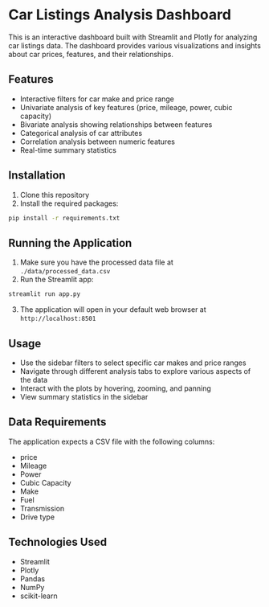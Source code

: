 # Car Listings Analysis Dashboard

This is an interactive dashboard built with Streamlit and Plotly for analyzing car listings data. The dashboard provides various visualizations and insights about car prices, features, and their relationships.

## Features

- Interactive filters for car make and price range
- Univariate analysis of key features (price, mileage, power, cubic capacity)
- Bivariate analysis showing relationships between features
- Categorical analysis of car attributes
- Correlation analysis between numeric features
- Real-time summary statistics

## Installation

1. Clone this repository
2. Install the required packages:
```bash
pip install -r requirements.txt
```

## Running the Application

1. Make sure you have the processed data file at `./data/processed_data.csv`
2. Run the Streamlit app:
```bash
streamlit run app.py
```

3. The application will open in your default web browser at `http://localhost:8501`

## Usage

- Use the sidebar filters to select specific car makes and price ranges
- Navigate through different analysis tabs to explore various aspects of the data
- Interact with the plots by hovering, zooming, and panning
- View summary statistics in the sidebar

## Data Requirements

The application expects a CSV file with the following columns:
- price
- Mileage
- Power
- Cubic Capacity
- Make
- Fuel
- Transmission
- Drive type

## Technologies Used

- Streamlit
- Plotly
- Pandas
- NumPy
- scikit-learn
